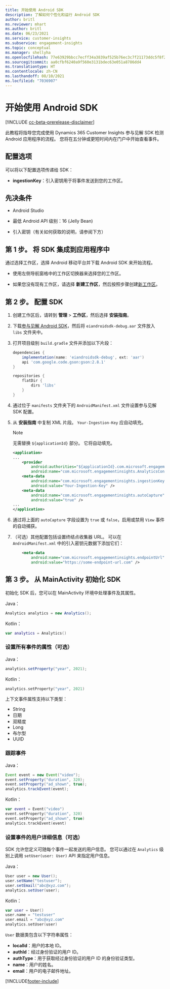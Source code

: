 ```yaml
---
title: 开始使用 Android SDK
description: 了解如何个性化和运行 Android SDK
author: britl
ms.reviewer: mhart
ms.author: britl
ms.date: 06/23/2021
ms.service: customer-insights
ms.subservice: engagement-insights
ms.topic: conceptual
ms.manager: shellyha
ms.openlocfilehash: 77e63929bbcc7ecff34a3839af525b76ec3c7f21173ddc5f8f2d69f11c25c441
ms.sourcegitcommit: aa0cfbf6240a9f560e3131bdec63e051a8786dd4
ms.translationtype: HT
ms.contentlocale: zh-CN
ms.lasthandoff: 08/10/2021
ms.locfileid: "7036907"
---
```

# <a name="get-started-with-the-android-sdk"></a>开始使用 Android SDK

[!INCLUDE [cc-beta-prerelease-disclaimer](includes/cc-beta-prerelease-disclaimer.md)]

此教程将指导您完成使用 Dynamics 365 Customer Insights 参与见解 SDK 检测 Android 应用程序的流程。 您将在五分钟或更短时间内在门户中开始查看事件。

## <a name="configuration-options"></a>配置选项
可以将以下配置选项传递给 SDK：

- **ingestionKey**：引入密钥用于将事件发送到您的工作区。

## <a name="prerequisites"></a>先决条件

- Android Studio

- 最低 Android API 级别：16 (Jelly Bean)

- 引入密钥（有关如何获取的说明，请参阅下方）

## <a name="step-1-integrate-the-sdk-into-your-application"></a>第 1 步。 将 SDK 集成到应用程序中
通过选择工作区，选择 Android 移动平台并下载 Android SDK 来开始流程。

- 使用左侧导航窗格中的工作区切换器来选择您的工作区。

- 如果您没有现有工作区，请选择 **新建工作区**，然后按照步骤创建[新工作区](create-workspace.md)。

## <a name="step-2-configure-the-sdk"></a>第 2 步。 配置 SDK

1. 创建工作区后，请转到 **管理** > **工作区**，然后选择 **安装指南**。 

1. 下载[参与见解 Android SDK](https://download.pi.dynamics.com/sdk/EI-SDKs/ei-android-sdk.zip)，然后将 `eiandroidsdk-debug.aar` 文件放入 `libs` 文件夹中。

1. 打开项目级别 `build.gradle` 文件并添加以下片段：
    ```gradle
    dependencies {
        implementation(name: 'eiandroidsdk-debug', ext: 'aar')
        api 'com.google.code.gson:gson:2.8.1'
    }

    repositories {
        flatDir {
            dirs 'libs'
        }
    }
    ```

1. 通过位于 `manifests` 文件夹下的 `AndroidManifest.xml` 文件设置参与见解 SDK 配置。 
1. 从 **安装指南** 中复制 XML 片段。 `Your-Ingestion-Key` 应自动填充。

   > [!NOTE]
   > 无需替换 `${applicationId}` 部分。 它将自动填充。
   

   ```xml
   <application>
   ...
       <provider
           android:authorities="${applicationId}.com.microsoft.engagementinsights.AnalyticsContentProvider"
           android:name="com.microsoft.engagementinsights.AnalyticsContentProvider" />
       <meta-data
           android:name="com.microsoft.engagementinsights.ingestionKey"
           android:value="Your-Ingestion-Key" />
       <meta-data
           android:name="com.microsoft.engagementinsights.autoCapture"
           android:value="true" />
   ...
   </application>
   ```

1. 通过将上面的 `autoCapture` 字段设置为 `true` 或 `false`，启用或禁用 `View` 事件的自动捕获。

1. （可选）其他配置包括设置终结点收集器 URL。 可以在 `AndroidManifest.xml` 中的引入密钥元数据下添加它们：
    ```xml
        <meta-data
            android:name="com.microsoft.engagementinsights.endpointUrl"
            android:value="https://some-endpoint-url.com" />
    ```

## <a name="step-3-initialize-the-sdk-from-mainactivity"></a>第 3 步。 从 MainActivity 初始化 SDK 

初始化 SDK 后，您可以在 MainActivity 环境中处理事件及其属性。

    
Java：
```java
Analytics analytics = new Analytics();
```

Kotlin：
```kotlin
var analytics = Analytics()
```

### <a name="set-property-for-all-events-optional"></a>设置所有事件的属性（可选）
    
Java：
```java
analytics.setProperty("year", 2021);
```

Kotlin：
```kotlin
analytics.setProperty("year", 2021)
```

上下文事件属性支持以下类型：
- String
- 日期
- 双精度
- Long
- 布尔型
- UUID

### <a name="track-an-event"></a>跟踪事件

Java：
```java
Event event = new Event("video");
event.setProperty("duration", 320);
event.setProperty("ad_shown", true);
analytics.trackEvent(event);
```

Kotlin：
```kotlin
var event = Event("video")
event.setProperty("duration", 320)
event.setProperty("ad_shown", true)
analytics.trackEvent(event)
```

### <a name="set-user-details-for-your-event-optional"></a>设置事件的用户详细信息（可选）

SDK 允许您定义可随每个事件一起发送的用户信息。 您可以通过在 `Analytics` 级别上调用 `setUser(user: User)` API 来指定用户信息。

Java：
```java
User user = new User();
user.setName("testuser");
user.setEmail("abc@xyz.com");
analytics.setUser(user);
```

Kotlin：
```kotlin
var user = User()
user.name = "testuser"
user.email = "abc@xyz.com"
analytics.setUser(user)
```

`User` 数据类包含以下字符串属性：

- **localId**：用户的本地 ID。
- **authId**：经过身份验证的用户 ID。
- **authType**：用于获取经过身份验证的用户 ID 的身份验证类型。
- **name**：用户的姓名。
- **email**：用户的电子邮件地址。

[!INCLUDE[footer-include](../includes/footer-banner.md)]
